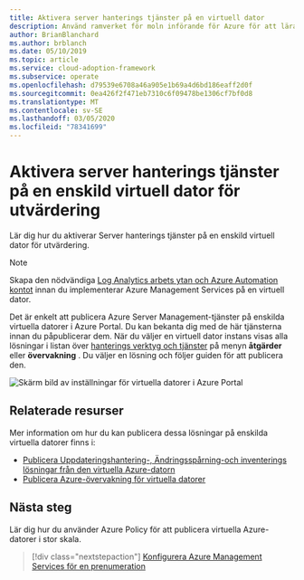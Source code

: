 ```yaml
---
title: Aktivera server hanterings tjänster på en virtuell dator
description: Använd ramverket för moln införande för Azure för att lära dig hur du aktiverar Azure Server Management-tjänster på en enda virtuell dator.
author: BrianBlanchard
ms.author: brblanch
ms.date: 05/10/2019
ms.topic: article
ms.service: cloud-adoption-framework
ms.subservice: operate
ms.openlocfilehash: d79539e6708a46a905e1b69a4d6bd186eaff2d0f
ms.sourcegitcommit: 0ea426f2f471eb7310c6f09478be1306cf7bf0d8
ms.translationtype: MT
ms.contentlocale: sv-SE
ms.lasthandoff: 03/05/2020
ms.locfileid: "78341699"
---
```

# <a name="enable-server-management-services-on-a-single-vm-for-evaluation"></a>Aktivera server hanterings tjänster på en enskild virtuell dator för utvärdering

Lär dig hur du aktiverar Server hanterings tjänster på en enskild virtuell dator för utvärdering.

> [!NOTE]
> Skapa den nödvändiga [Log Analytics arbets ytan och Azure Automation kontot](./prerequisites.md#create-a-workspace-and-automation-account) innan du implementerar Azure Management Services på en virtuell dator.

Det är enkelt att publicera Azure Server Management-tjänster på enskilda virtuella datorer i Azure Portal. Du kan bekanta dig med de här tjänsterna innan du påpublicerar dem. När du väljer en virtuell dator instans visas alla lösningar i listan över [hanterings verktyg och tjänster](./tools-services.md) på menyn **åtgärder** eller **övervakning** . Du väljer en lösning och följer guiden för att publicera den.

![Skärm bild av inställningar för virtuella datorer i Azure Portal](./media/onboarding-single-vm.png)

## <a name="related-resources"></a>Relaterade resurser

Mer information om hur du kan publicera dessa lösningar på enskilda virtuella datorer finns i:

- [Publicera Uppdateringshantering-, Ändringsspårning-och inventerings lösningar från den virtuella Azure-datorn](https://docs.microsoft.com/azure/automation/automation-onboard-solutions-from-vm)
- [Publicera Azure-övervakning för virtuella datorer](https://docs.microsoft.com/azure/azure-monitor/insights/vminsights-enable-single-vm)

## <a name="next-steps"></a>Nästa steg

Lär dig hur du använder Azure Policy för att publicera virtuella Azure-datorer i stor skala.

> [!div class="nextstepaction"]
> [Konfigurera Azure Management Services för en prenumeration](./onboard-at-scale.md)
